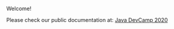 Welcome!

Please check our public documentation at: [Java DevCamp 2020](https://www.notion.so/javadevcamp/Java-Dev-Camp-2020-70850da99e3d4a40a522987c53324489)

